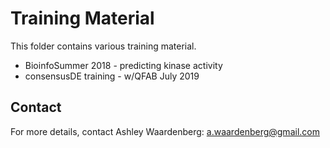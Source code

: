 # Training Material

This folder contains various training material.

+ BioinfoSummer 2018 - predicting kinase activity
+ consensusDE training - w/QFAB July 2019

## Contact

For more details, contact Ashley Waardenberg:
a.waardenberg@gmail.com
